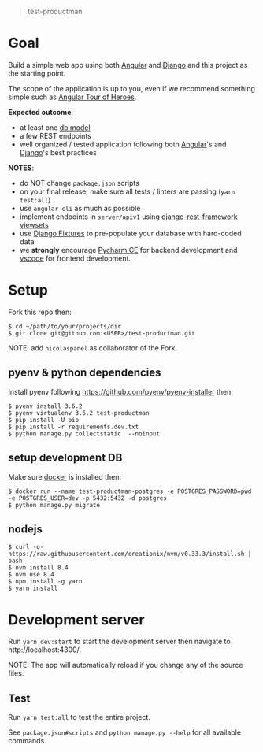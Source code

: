 > test-productman

# Goal
Build a simple web app using both [Angular](https://angular.io/tutorial) and [Django](https://www.djangoproject.com/) and this project as the starting point.

The scope of the application is up to you, even if we recommend something simple such as [Angular Tour of Heroes](https://angular.io/tutorial).

__Expected outcome__:
 - at least one [db model](https://docs.djangoproject.com/en/1.11/topics/db/models/)
 - a few REST endpoints
 - well organized / tested application following both [Angular](https://angular.io/tutorial)'s and [Django](https://www.djangoproject.com/)'s best practices

__NOTES__:
 - do NOT change `package.json` scripts
 - on your final release, make sure all tests / linters are passing (`yarn test:all`)
 - use `angular-cli` as much as possible
 - implement endpoints in `server/apiv1` using [django-rest-framework viewsets](http://www.django-rest-framework.org/api-guide/viewsets/)
 - use [Django Fixtures](https://docs.djangoproject.com/en/1.11/howto/initial-data/) to pre-populate your database with hard-coded data
 - we __strongly__ encourage [Pycharm CE](https://www.jetbrains.com/pycharm/download/) for backend development and [vscode](https://code.visualstudio.com/) for frontend development.


# Setup
Fork this repo then:
```shell
$ cd ~/path/to/your/projects/dir
$ git clone git@github.com:<USER>/test-productman.git
```

NOTE: add `nicolaspanel` as collaborator of the Fork.

## pyenv & python dependencies
Install pyenv following https://github.com/pyenv/pyenv-installer then:
```shell
$ pyenv install 3.6.2
$ pyenv virtualenv 3.6.2 test-productman
$ pip install -U pip
$ pip install -r requirements.dev.txt
$ python manage.py collectstatic  --noinput
```

## setup development DB
Make sure [docker](https://docs.docker.com/engine/installation/linux/docker-ce/ubuntu/) is installed then:
```shell
$ docker run --name test-productman-postgres -e POSTGRES_PASSWORD=pwd -e POSTGRES_USER=dev -p 5432:5432 -d postgres
$ python manage.py migrate
```

## nodejs
```shell
$ curl -o- https://raw.githubusercontent.com/creationix/nvm/v0.33.3/install.sh | bash
$ nvm install 8.4
$ nvm use 8.4
$ npm install -g yarn
$ yarn install
```

# Development server

Run `yarn dev:start` to start the development server then navigate to http://localhost:4300/.

NOTE: The app will automatically reload if you change any of the source files.

## Test
Run `yarn test:all` to test the entire project.

See `package.json#scripts` and `python manage.py --help` for all available commands.
